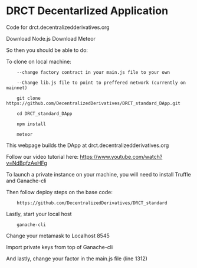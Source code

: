 # DRCT Decentarlized Application

Code for drct.decentralizedderivatives.org


Download Node.js
Download Meteor
 
 
So then you should be able to do:
 


To clone on local machine:

        --change factory contract in your main.js file to your own
        
        --Change lib.js file to point to preffered network (currently on mainnet)
        
        git clone https://github.com/DecentralizedDerivatives/DRCT_standard_DApp.git
        
        cd DRCT_standard_DApp
        
        npm install  
        
        meteor
        

This webpage builds the DApp at drct.decentralizedderivatives.org 

Follow our video tutorial here: https://www.youtube.com/watch?v=NdBqfzAeHFg

To launch a private instance on your machine, you will need to install Truffle and Ganache-cli

Then follow deploy steps on the base code:

        https://github.com/DecentralizedDerivatives/DRCT_standard
        
Lastly, start your local host

        ganache-cli

Change your metamask to Localhost 8545

Import private keys from top of Ganache-cli

And lastly, change your factor in the main.js file (line 1312)
